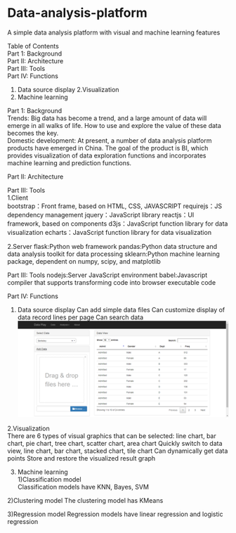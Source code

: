 # Data-analysis-platform
A simple data analysis platform with visual and machine learning features

Table of Contents  
Part 1: Background  
Part II: Architecture  
Part III: Tools  
Part IV: Functions  
1. Data source display
2.Visualization  
3. Machine learning  
  
  
Part 1: Background  
Trends: Big data has become a trend, and a large amount of data will emerge in all walks of life. How to use and explore the value of these data becomes the key.  
Domestic development: At present, a number of data analysis platform products have emerged in China. The goal of the product is BI, which provides visualization of data exploration functions and incorporates machine learning and prediction functions.  
  
  
Part II: Architecture  


Part III: Tools    
1.Client  
bootstrap：Front frame, based on HTML, CSS, JAVASCRIPT
requirejs：JS dependency management
jquery：JavaScript library
reactjs：UI framework, based on components
d3js：JavaScript function library for data visualization
echarts：JavaScript function library for data visualization

2.Server 
flask:Python web framework
pandas:Python data structure and data analysis toolkit for data processing
sklearn:Python machine learning package, dependent on numpy, scipy, and matplotlib

Part III: Tools 
nodejs:Server JavaScript environment
babel:Javascript compiler that supports transforming code into browser executable code


Part IV: Functions 

1. Data source display
Can add simple data files
Can customize display of data record lines per page
Can search data
![](ResaultPic/data.png)

2.Visualization  
There are 6 types of visual graphics that can be selected: line chart, bar chart, pie chart, tree chart, scatter chart, area chart
Quickly switch to data view, line chart, bar chart, stacked chart, tile chart
Can dynamically get data points
Store and restore the visualized result graph

3. Machine learning  
1)Classification model  
Classification models have KNN, Bayes, SVM  


2)Clustering model
The clustering model has KMeans  

3)Regression model
Regression models have linear regression and logistic regression






